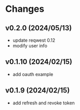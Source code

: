 # Changes

## v0.2.0 (2024/05/13)
* update reqwest 0.12
* modify user info

## v0.1.10 (2024/02/15)
* add oauth example

## v0.1.9 (2024/02/15)
* add refresh and revoke token